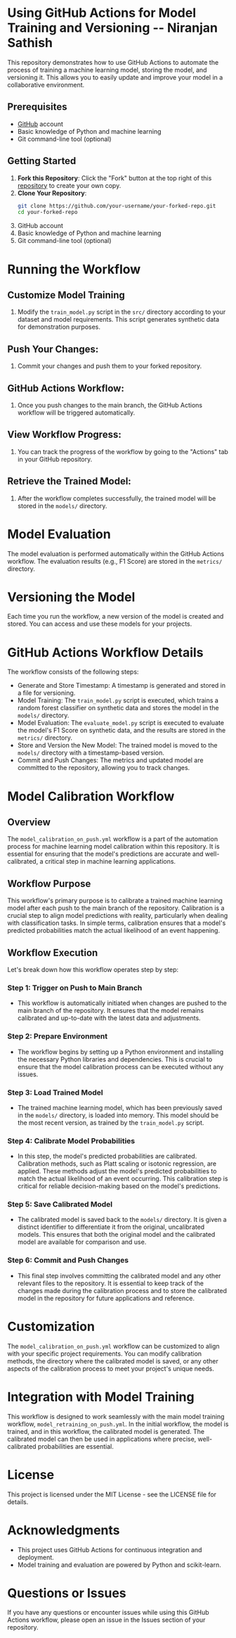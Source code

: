 # Using GitHub Actions for Model Training and Versioning -- Niranjan Sathish

This repository demonstrates how to use GitHub Actions to automate the process of training a machine learning model, storing the model, and versioning it. This allows you to easily update and improve your model in a collaborative environment.


## Prerequisites

- [GitHub](https://github.com) account
- Basic knowledge of Python and machine learning
- Git command-line tool (optional)

## Getting Started

1. **Fork this Repository**: Click the "Fork" button at the top right of this [repository](https://github.com/raminmohammadi/MLOps/) to create your own copy.
3. **Clone Your Repository**:
   ```bash
   git clone https://github.com/your-username/your-forked-repo.git
   cd your-forked-repo

   ```
4. GitHub account
5. Basic knowledge of Python and machine learning
6. Git command-line tool (optional)

# Running the Workflow
## Customize Model Training
1. Modify the `train_model.py` script in the `src/` directory according to your dataset and model requirements. This script generates synthetic data for demonstration purposes.

## Push Your Changes:
1. Commit your changes and push them to your forked repository.

## GitHub Actions Workflow:
1. Once you push changes to the main branch, the GitHub Actions workflow will be triggered automatically.

## View Workflow Progress:
1. You can track the progress of the workflow by going to the "Actions" tab in your GitHub repository.

## Retrieve the Trained Model:
1. After the workflow completes successfully, the trained model will be stored in the `models/` directory.

# Model Evaluation
The model evaluation is performed automatically within the GitHub Actions workflow. The evaluation results (e.g., F1 Score) are stored in the `metrics/` directory.

# Versioning the Model
Each time you run the workflow, a new version of the model is created and stored. You can access and use these models for your projects.

# GitHub Actions Workflow Details
The workflow consists of the following steps:

- Generate and Store Timestamp: A timestamp is generated and stored in a file for versioning.
- Model Training: The `train_model.py` script is executed, which trains a random forest classifier on synthetic data and stores the model in the `models/` directory.
- Model Evaluation: The `evaluate_model.py` script is executed to evaluate the model's F1 Score on synthetic data, and the results are stored in the `metrics/` directory.
- Store and Version the New Model: The trained model is moved to the `models/` directory with a timestamp-based version.
- Commit and Push Changes: The metrics and updated model are committed to the repository, allowing you to track changes.

# Model Calibration Workflow
## Overview
The `model_calibration_on_push.yml` workflow is a part of the automation process for machine learning model calibration within this repository. It is essential for ensuring that the model's predictions are accurate and well-calibrated, a critical step in machine learning applications.

## Workflow Purpose
This workflow's primary purpose is to calibrate a trained machine learning model after each push to the main branch of the repository. Calibration is a crucial step to align model predictions with reality, particularly when dealing with classification tasks. In simple terms, calibration ensures that a model's predicted probabilities match the actual likelihood of an event happening.

## Workflow Execution
Let's break down how this workflow operates step by step:

### Step 1: Trigger on Push to Main Branch
- This workflow is automatically initiated when changes are pushed to the main branch of the repository. It ensures that the model remains calibrated and up-to-date with the latest data and adjustments.

### Step 2: Prepare Environment
- The workflow begins by setting up a Python environment and installing the necessary Python libraries and dependencies. This is crucial to ensure that the model calibration process can be executed without any issues.

### Step 3: Load Trained Model
- The trained machine learning model, which has been previously saved in the `models/` directory, is loaded into memory. This model should be the most recent version, as trained by the `train_model.py` script.

### Step 4: Calibrate Model Probabilities
- In this step, the model's predicted probabilities are calibrated. Calibration methods, such as Platt scaling or isotonic regression, are applied. These methods adjust the model's predicted probabilities to match the actual likelihood of an event occurring. This calibration step is critical for reliable decision-making based on the model's predictions.

### Step 5: Save Calibrated Model
- The calibrated model is saved back to the `models/` directory. It is given a distinct identifier to differentiate it from the original, uncalibrated models. This ensures that both the original model and the calibrated model are available for comparison and use.

### Step 6: Commit and Push Changes
- This final step involves committing the calibrated model and any other relevant files to the repository. It is essential to keep track of the changes made during the calibration process and to store the calibrated model in the repository for future applications and reference.

# Customization
The `model_calibration_on_push.yml` workflow can be customized to align with your specific project requirements. You can modify calibration methods, the directory where the calibrated model is saved, or any other aspects of the calibration process to meet your project's unique needs.

# Integration with Model Training
This workflow is designed to work seamlessly with the main model training workflow, `model_retraining_on_push.yml`. In the initial workflow, the model is trained, and in this workflow, the calibrated model is generated. The calibrated model can then be used in applications where precise, well-calibrated probabilities are essential.

# License
This project is licensed under the MIT License - see the LICENSE file for details.

# Acknowledgments
- This project uses GitHub Actions for continuous integration and deployment.
- Model training and evaluation are powered by Python and scikit-learn.

# Questions or Issues
If you have any questions or encounter issues while using this GitHub Actions workflow, please open an issue in the Issues section of your repository.

